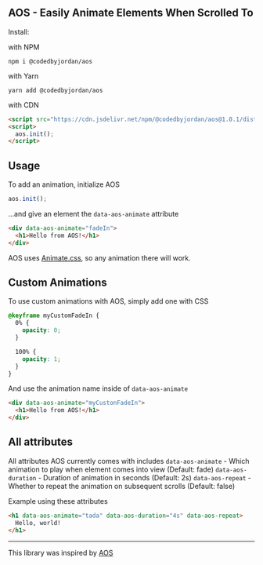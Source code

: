 ## AOS - Easily Animate Elements When Scrolled To

Install:

with NPM

`npm i @codedbyjordan/aos`

with Yarn

`yarn add @codedbyjordan/aos`

with CDN

```html
<script src="https://cdn.jsdelivr.net/npm/@codedbyjordan/aos@1.0.1/dist/aos.bundle.js"></script>
<script>
  aos.init();
</script>
```

## Usage

To add an animation, initialize AOS

```js
aos.init();
```

...and give an element the `data-aos-animate` attribute

```html
<div data-aos-animate="fadeIn">
  <h1>Hello from AOS!</h1>
</div>
```

AOS uses [Animate.css](https://animate.style/), so any animation there will work.

## Custom Animations

To use custom animations with AOS, simply add one with CSS

```css
@keyframe myCustomFadeIn {
  0% {
    opacity: 0;
  }

  100% {
    opacity: 1;
  }
}
```

And use the animation name inside of `data-aos-animate`

```html
<div data-aos-animate="myCustonFadeIn">
  <h1>Hello from AOS!</h1>
</div>
```

## All attributes

All attributes AOS currently comes with includes
`data-aos-animate` - Which animation to play when element comes into view (Default: fade)
`data-aos-duration` - Duration of animation in seconds (Default: 2s)
`data-aos-repeat` - Whether to repeat the animation on subsequent scrolls (Default: false)

Example using these attributes

```html
<h1 data-aos-animate="tada" data-aos-duration="4s" data-aos-repeat>
  Hello, world!
</h1>
```

---

This library was inspired by [AOS](https://github.com/michalsnik/aos)
